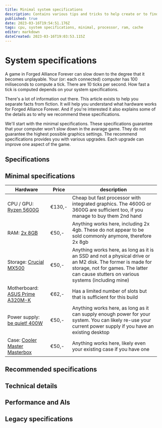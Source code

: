 ```yaml
---
title: Minimal system specifications
description: Contains various tips and tricks to help create or to find a computer build that runs FAF seamless
published: true
date: 2023-03-16T19:54:51.176Z
tags: cpu, system specifications, minimal, processor, ram, cache
editor: markdown
dateCreated: 2023-03-16T19:03:53.115Z
---
```


# System specifications

A game in Forged Alliance Forever can slow down to the degree that it becomes unplayable. Your (or: each connected) computer has 100 miliseconds to compute a tick. There are 10 ticks per second. How fast a tick is computed depends on your system specifications.

There's a lot of information out there. This article exists to help you separate facts from fiction. It will help you understand what hardware works for Forged Alliance Forever. And if you're interested it also explains some of the details as to why we recommend these specifications.

We'll start with the minimal specifications. These specifications guarantee that your computer won't slow down in the avarage game. They do not guarantee the highest possible graphics settings. The recommend specifications provides you with various upgrades. Each upgrade can improve one aspect of the game.

## Specifications



## Minimal specifications



| Hardware | Price | description
|----|----|----|
|CPU / GPU: [Ryzen 5600G](https://tweakers.net/pricewatch/1723248/amd-ryzen-5-5600g-boxed.html)| €130,-| Cheap but fast processor with integrated graphics. The 4600G or 3600G are sufficient too, if you manage to buy them 2nd hand |
|RAM: [2x 8GB](https://tweakers.net/pricewatch/459273/corsair-vengeance-lpx-cmk16gx4m2b3200c16.html) | €50,- | Anything works here, including 2x 4gb. These do not appear to be sold commonly anymore, therefore 2x 8gb |
|Storage: [Crucial MX500](https://tweakers.net/pricewatch/1126239/crucial-mx500-2-komma-5-inch-500gb.html) | €50,- | Anything works here, as long as it is an SSD and not a physical drive or an M2 disk. The former is made for storage, not for games. The latter can cause stutters on various systems (including mine)| 
|Motherboard: [ASUS Prime A320M-K](https://tweakers.net/pricewatch/765703/asus-prime-a320m-k.html)| €62,- | Has a limited number of slots but that is sufficient for this build|
| Power supply: [be quiet! 400W](https://tweakers.net/pricewatch/1150511/be-quiet-system-power-9-400w.html) | €50,- | Anything works here, as long as it can supply enough power for your system. You can likely re-use your current power supply if you have an existing desktop|
| Case: [Cooler Master Masterbox](https://tweakers.net/pricewatch/1150039/cooler-master-masterbox-q300l.html) | €50,- | Anything works here, likely even your existing case if you have one|

## Recommended specifications

## Technical details

## Performance and AIs

## Legacy specifications

